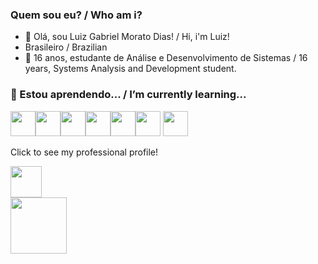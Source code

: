 
### Quem sou eu? / Who am i?
- 👋 Olá, sou Luiz Gabriel Morato Dias! / Hi, i'm Luiz!
- Brasileiro / Brazilian
- 👀 16 anos, estudante de Análise e Desenvolvimento de Sistemas / 16 years, Systems Analysis and Development student.
### 🌱 Estou aprendendo... / I’m currently learning...
<img src="https://cdn.jsdelivr.net/gh/devicons/devicon/icons/csharp/csharp-original.svg" width="40" height="40"/><img src="https://cdn.jsdelivr.net/gh/devicons/devicon/icons/html5/html5-original-wordmark.svg" width="40" height="40"/><img src="https://cdn.jsdelivr.net/gh/devicons/devicon/icons/css3/css3-original-wordmark.svg" width="40" height="40"/><img src="https://cdn.jsdelivr.net/gh/devicons/devicon/icons/javascript/javascript-original.svg" width="40" height="40"/><img src="https://cdn.jsdelivr.net/gh/devicons/devicon/icons/python/python-original-wordmark.svg" width="40" height="40" /><img src="https://cdn.jsdelivr.net/gh/devicons/devicon/icons/arduino/arduino-original-wordmark.svg" width="40" height="40"/> 
<img src="https://cdn-icons-png.flaticon.com/512/882/882730.png" width="40" height="40"/>

Click to see my professional profile!

<a href="https://www.linkedin.com/in/luiz-gabriel-morato-dias-a412ab24a/"><img src="https://cdn.jsdelivr.net/gh/devicons/devicon/icons/linkedin/linkedin-original-wordmark.svg" style="width:50px;height:50px;"></a>       
<img src ="https://user-images.githubusercontent.com/109006053/188961173-65f2ff81-7466-4a04-8d39-c29a0a0aa773.png" width="90" height="90"/>

         
          
          
        
